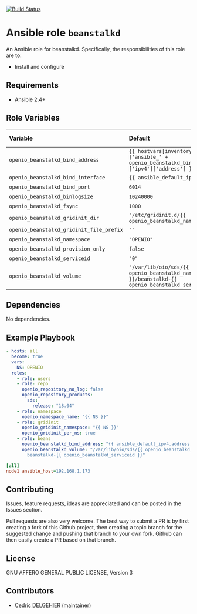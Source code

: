[![Build Status](https://travis-ci.org/open-io/ansible-role-openio-beanstalkd.svg?branch=master)](https://travis-ci.org/open-io/ansible-role-openio-beanstalkd)
# Ansible role `beanstalkd`

An Ansible role for beanstalkd. Specifically, the responsibilities of this role are to:

- Install and configure

## Requirements

- Ansible 2.4+

## Role Variables


| Variable   | Default | Comments (type)  |
| :---       | :---    | :---             |
| `openio_beanstalkd_bind_address` | `{{ hostvars[inventory_hostname]['ansible_' + openio_beanstalkd_bind_interface]['ipv4']['address'] }}` | ... |
| `openio_beanstalkd_bind_interface` | `{{ ansible_default_ipv4.alias }}` | ... |
| `openio_beanstalkd_bind_port` | `6014` | ... |
| `openio_beanstalkd_binlogsize` | `10240000` | ... |
| `openio_beanstalkd_fsync` | `1000` | ... |
| `openio_beanstalkd_gridinit_dir` | `"/etc/gridinit.d/{{ openio_beanstalkd_namespace }}"` | ... |
| `openio_beanstalkd_gridinit_file_prefix` | `""` | ... |
| `openio_beanstalkd_namespace` | `"OPENIO"` | ... |
| `openio_beanstalkd_provision_only` | `false` | ... |
| `openio_beanstalkd_serviceid` | `"0"` | ... |
| `openio_beanstalkd_volume` | `"/var/lib/oio/sds/{{ openio_beanstalkd_namespace }}/beanstalkd-{{ openio_beanstalkd_serviceid }}"` | ... |


## Dependencies

No dependencies.

## Example Playbook

```yaml
- hosts: all
  become: true
  vars:
    NS: OPENIO
  roles:
    - role: users
    - role: repo
      openio_repository_no_log: false
      openio_repository_products:
        sds:
          release: "18.04"
    - role: namespace
      openio_namespace_name: "{{ NS }}"
    - role: gridinit
      openio_gridinit_namespace: "{{ NS }}"
      openio_gridinit_per_ns: true
    - role: beans
      openio_beanstalkd_bind_address: "{{ ansible_default_ipv4.address }}"
      openio_beanstalkd_volume: "/var/lib/oio/sds/{{ openio_beanstalkd_namespace }}/\
        beanstalkd-{{ openio_beanstalkd_serviceid }}"
```


```ini
[all]
node1 ansible_host=192.168.1.173
```

## Contributing

Issues, feature requests, ideas are appreciated and can be posted in the Issues section.

Pull requests are also very welcome.
The best way to submit a PR is by first creating a fork of this Github project, then creating a topic branch for the suggested change and pushing that branch to your own fork.
Github can then easily create a PR based on that branch.

## License

GNU AFFERO GENERAL PUBLIC LICENSE, Version 3

## Contributors

- [Cedric DELGEHIER](https://github.com/cdelgehier) (maintainer)
